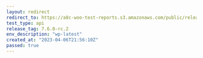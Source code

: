 ```yaml
---
layout: redirect
redirect_to: https://a8c-woo-test-reports.s3.amazonaws.com/public/release/7.6.0-rc.2/wp-latest/api/index.html
test_type: api
release_tag: 7.6.0-rc.2
env_description: "wp-latest"
created_at: "2023-04-06T21:56:10Z"
passed: true
---
```

